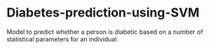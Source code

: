 # Diabetes-prediction-using-SVM
Model to predict whether a person is diabetic based on a number of statistical parameters for an individual.
